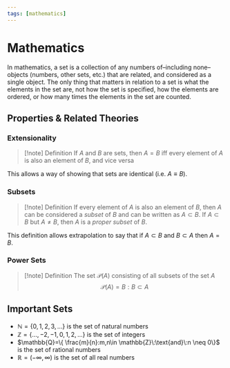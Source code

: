 ```yaml
---
tags: [mathematics]
---
```

# Mathematics 
In mathematics, a set is a collection of any numbers of–including none– objects (numbers, other sets, etc.) that are related, and considered as a single object. The only thing that matters in relation to a set is what the elements in the set are, not how the set is specified, how the elements are ordered, or how many times the elements in the set are counted.

## Properties & Related Theories
### Extensionality
> [!note] Definition
> If $A$ and $B$ are sets, then $A=B$ iff every element of $A$ is also an element of $B$, and vice versa

This allows a way of showing that sets are identical (i.e. $A\equiv B$).
### Subsets
> [!note] Definition
> If every element of $A$ is also an element of $B$, then $A$ can be considered a *subset* of $B$ and can be written as $A \subset B$. If $A \subset B$ but $A \neq B$, then $A$ is a *proper subset* of $B$.

This definition allows extrapolation to say that if $A \subset B$ and $B \subset A$ then $A=B$.
### Power Sets
>[!note] Definition
>The set $\mathcal{P}(A)$ consisting of all subsets of the set $A$ $$\mathcal{P}(A)={B:B\subset A}$$

## Important Sets
- $\mathbb{N}=\{ 0,1,2,3,\dots \}$ is the set of natural numbers 
- $\mathbb{Z}=\{ \dots,-2,-1,0,1,2,\dots \}$ is the set of integers
- $\mathbb{Q}=\{ \frac{m}{n}:m,n\in \mathbb{Z}\:\text{and}\:n \neq 0\}$ is the set of rational numbers
- $\mathbb{R}=(-\infty,\infty)$ is the set of all real numbers